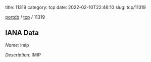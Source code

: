 title: 11319
category: tcp
date: 2022-02-10T22:46:10
slug: tcp/11319

[portdb](/) / [tcp](/category/tcp.html) / 11319


## IANA Data

_Name:_ imip

_Description:_ IMIP

